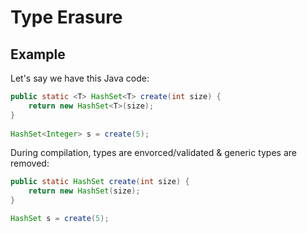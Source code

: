 # Type Erasure

## Example

Let's say we have this Java code:

```java
public static <T> HashSet<T> create(int size) {  
    return new HashSet<T>(size);  
} 
 
HashSet<Integer> s = create(5);
```

During compilation, types are envorced/validated & generic types are removed:

```java
public static HashSet create(int size) {  
    return new HashSet(size);  
} 

HashSet s = create(5);
```